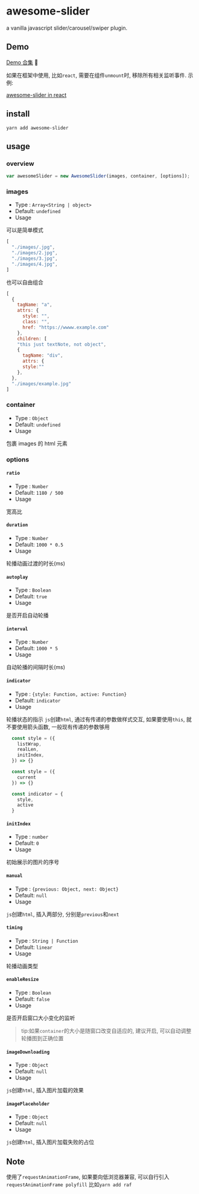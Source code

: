 # awesome-slider

a vanilla javascript slider/carousel/swiper plugin.

## Demo

[Demo 合集](https://metxnbr.github.io/awesome-slider/demo/) 🚀

如果在框架中使用, 比如`react`, 需要在组件`unmount`时, 移除所有相关监听事件. 示例:

[awesome-slider in react](https://codesandbox.io/embed/reactawesomeslider-wtbjc)

## install

`yarn add awesome-slider`

## usage

### overview

```js
var awesomeSlider = new AwesomeSlider(images, container, [options]);
```

### images

- Type : `Array<String | object>`
- Default: `undefined`
- Usage

可以是简单模式

```js
[
  "./images/.jpg",
  "./images/2.jpg",
  "./images/3.jpg",
  "./images/4.jpg",
]
```

也可以自由组合

```js
[
  {
    tagName: "a",
    attrs: {
      style: "",
      class: "",
      href: "https://wwww.example.com"
    },
    children: [
    "this just textNote, not object",
    {
      tagName: "div",
      attrs: {
      style:""
    },
  },
  "./images/example.jpg"
]
```

### container

- Type : `Object`
- Default: `undefined`
- Usage

包裹 images 的 html 元素

### options

#### `ratio`

- Type : `Number`
- Default: `1180 / 500`
- Usage

宽高比

#### `duration`

- Type : `Number`
- Default: `1000 * 0.5`
- Usage

轮播动画过渡的时长(ms)

#### `autoplay`

- Type : `Boolean`
- Default: `true`
- Usage

是否开启自动轮播

#### `interval`

- Type : `Number`
- Default: `1000 * 5`
- Usage

自动轮播的间隔时长(ms)

#### `indicator`

- Type : `{style: Function, active: Function}`
- Default: `indicator`
- Usage

轮播状态的指示
`js`创建`html`, 通过有传递的参数做样式交互,
如果要使用`this`, 就不要使用箭头函数, 一般现有传递的参数够用

```js
  const style = ({
    listWrap,
    realLen,
    initIndex,
  }) => {}

  const style = ({
    current
  }) => {}

  const indicator = {
    style,
    active
  }
```

#### `initIndex`

- Type : `number`
- Default: `0`
- Usage

初始展示的图片的序号

#### `manual`

- Type : `{previous: Object, next: Object}`
- Default: `null`
- Usage

`js`创建`html`, 插入两部分, 分别是`previous`和`next`

#### `timing`

- Type : `String | Function`
- Default: `linear`
- Usage

轮播动画类型

#### `enableResize`

- Type : `Boolean`
- Default: `false`
- Usage

是否开启窗口大小变化的监听

> tip:如果`container`的大小是随窗口改变自适应的, 建议开启, 可以自动调整轮播图到正确位置

#### `imageDownloading`

- Type : `Object`
- Default: `null`
- Usage

`js`创建`html`, 插入图片加载的效果

#### `imagePlaceholder`

- Type : `Object`
- Default: `null`
- Usage

`js`创建`html`, 插入图片加载失败的占位

## Note

使用了`requestAnimationFrame`, 如果要向低浏览器兼容, 可以自行引入`requestAnimationFrame polyfill` 比如`yarn add raf`
